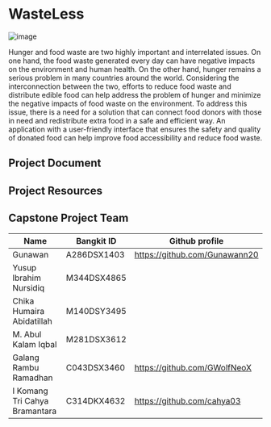 # WasteLess
![image](https://github.com/Gunawann20/WasteLess/assets/92556282/68c69417-e520-4bbd-83ae-13b5b21a72df)

Hunger and food waste are two highly important and interrelated issues. On one hand, the food waste generated every day can have negative impacts on the environment and human health. On the other hand, hunger remains a serious problem in many countries around the world. Considering the interconnection between the two, efforts to reduce food waste and distribute edible food can help address the problem of hunger and minimize the negative impacts of food waste on the environment. To address this issue, there is a need for a solution that can connect food donors with those in need and redistribute extra food in a safe and efficient way. An application with a user-friendly interface that ensures the safety and quality of donated food can help improve food accessibility and reduce food waste.

## Project Document

## Project Resources

## Capstone Project Team
| Name     | Bangkit ID | Github profile |
|--------- |------------|----------------|
| Gunawan      | A286DSX1403       | https://github.com/Gunawann20 |
| Yusup Ibrahim Nursidiq | M344DSX4865         |                   |
| Chika Humaira Abidatillah     |     M140DSY3495    |             |
| M. Abul Kalam Iqbal | M281DSX3612  |                             |
| Galang Rambu Ramadhan | C043DSX3460 | https://github.com/GWolfNeoX |
| I Komang Tri Cahya Bramantara   | C314DKX4632 | https://github.com/cahya03 |
